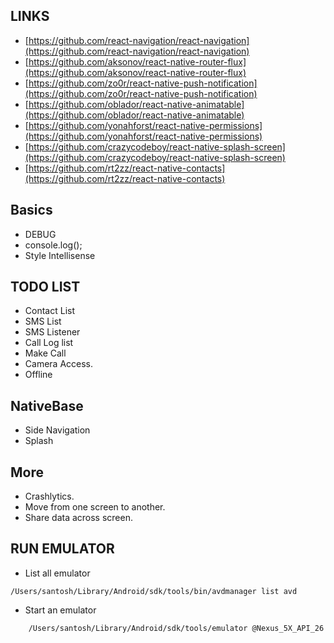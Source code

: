 ## LINKS
* [https://github.com/react-navigation/react-navigation](https://github.com/react-navigation/react-navigation)
* [https://github.com/aksonov/react-native-router-flux](https://github.com/aksonov/react-native-router-flux)
* [https://github.com/zo0r/react-native-push-notification](https://github.com/zo0r/react-native-push-notification)
* [https://github.com/oblador/react-native-animatable](https://github.com/oblador/react-native-animatable)
* [https://github.com/yonahforst/react-native-permissions](https://github.com/yonahforst/react-native-permissions)
* [https://github.com/crazycodeboy/react-native-splash-screen](https://github.com/crazycodeboy/react-native-splash-screen)
* [https://github.com/rt2zz/react-native-contacts](https://github.com/rt2zz/react-native-contacts)

## Basics
* DEBUG
* console.log();
* Style Intellisense

## TODO LIST 
* Contact List
* SMS List
* SMS Listener
* Call Log list
* Make Call
* Camera Access.
* Offline

## NativeBase
* Side Navigation
* Splash 

## More
* Crashlytics. 
* Move from one screen to another. 
* Share data across screen.


## RUN EMULATOR
* List all emulator
```
/Users/santosh/Library/Android/sdk/tools/bin/avdmanager list avd
```

* Start an emulator
```
    /Users/santosh/Library/Android/sdk/tools/emulator @Nexus_5X_API_26
```

